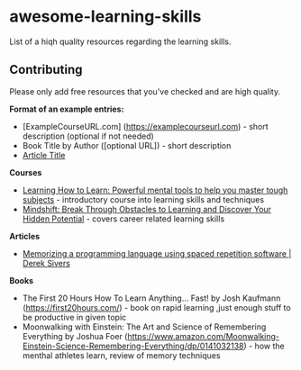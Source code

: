 # awesome-learning-skills
List of a hiqh quality resources regarding the learning skills.

## Contributing
Please only add free resources that you've checked and are high quality. 

**Format of an example entries:**
* [ExampleCourseURL.com] (https://examplecourseurl.com) - short description (optional if not needed)
* Book Title by Author ([optional URL]) - short description
* [Article Title](URL)

**Courses**
* [Learning How to Learn: Powerful mental tools to help you master tough subjects](https://www.coursera.org/learn/learning-how-to-learn) - introductory course into learning skills and techniques
* [Mindshift: Break Through Obstacles to Learning and Discover Your Hidden Potential](https://www.coursera.org/learn/mindshift) - covers career related learning skills

**Articles**
* [Memorizing a programming language using spaced repetition software \| Derek Sivers](https://sive.rs/srs)

**Books**
* The First 20 Hours How To Learn Anything… Fast! by Josh Kaufmann (https://first20hours.com/) - book on rapid learning ,just enough stuff to be productive in given topic
* Moonwalking with Einstein: The Art and Science of Remembering Everything by Joshua Foer (https://www.amazon.com/Moonwalking-Einstein-Science-Remembering-Everything/dp/0141032138) -  how the menthal athletes learn, review of memory techniques 
